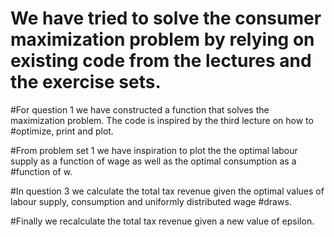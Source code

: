 # We have tried to solve the consumer maximization problem by relying on existing code from the lectures and the exercise sets. 

#For question 1 we have constructed a function that solves the maximization problem. The code is inspired by the third lecture on how to #optimize, print and plot. 

#From problem set 1 we have inspiration to plot the the optimal labour supply as a function of wage as well as the optimal consumption as a #function of w.

#In question 3 we calculate the total tax revenue given the optimal values of labour supply, consumption and uniformly distributed wage #draws.

#Finally we recalculate the total tax revenue given a new value of epsilon.
